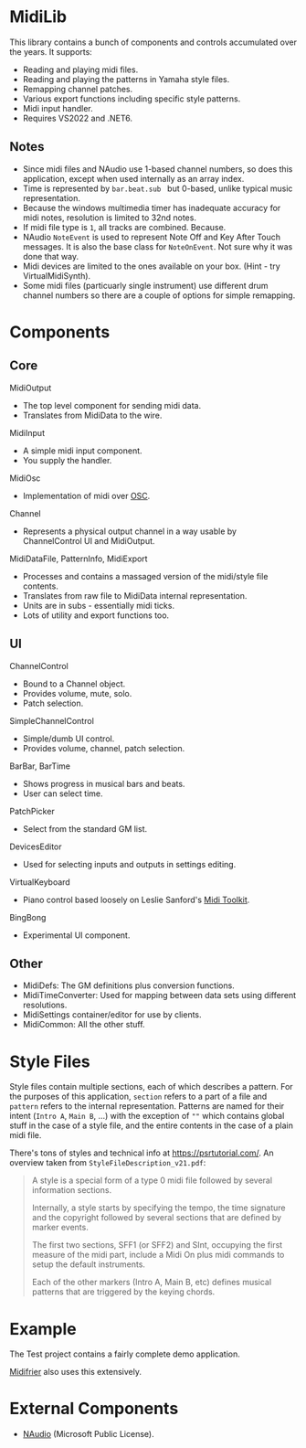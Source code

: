 # MidiLib

This library contains a bunch of components and controls accumulated over the years. It supports:
- Reading and playing midi files.
- Reading and playing the patterns in Yamaha style files.
- Remapping channel patches.
- Various export functions including specific style patterns.
- Midi input handler.
- Requires VS2022 and .NET6.


## Notes
- Since midi files and NAudio use 1-based channel numbers, so does this application, except when used internally as an array index.
- Time is represented by `bar.beat.sub ` but 0-based, unlike typical music representation.
- Because the windows multimedia timer has inadequate accuracy for midi notes, resolution is limited to 32nd notes.
- If midi file type is `1`, all tracks are combined. Because.
- NAudio `NoteEvent` is used to represent Note Off and Key After Touch messages. It is also the base class for `NoteOnEvent`. Not sure why it was done that way.
- Midi devices are limited to the ones available on your box. (Hint - try VirtualMidiSynth).
- Some midi files (particuarly single instrument) use different drum channel numbers so there are a couple of options for simple remapping.

# Components

## Core

MidiOutput
- The top level component for sending midi data.
- Translates from MidiData to the wire.

MidiInput
- A simple midi input component.
- You supply the handler.

MidiOsc
- Implementation of midi over [OSC](https://opensoundcontrol.stanford.edu).

Channel
- Represents a physical output channel in a way usable by ChannelControl UI and MidiOutput.

MidiDataFile, PatternInfo, MidiExport
- Processes and contains a massaged version of the midi/style file contents.
- Translates from raw file to MidiData internal representation.
- Units are in subs - essentially midi ticks.
- Lots of utility and export functions too.

## UI

ChannelControl
- Bound to a Channel object.
- Provides volume, mute, solo.
- Patch selection.

SimpleChannelControl
- Simple/dumb UI control.
- Provides volume, channel, patch selection.

BarBar, BarTime
- Shows progress in musical bars and beats.
- User can select time.

PatchPicker
- Select from the standard GM list.

DevicesEditor
- Used for selecting inputs and outputs in settings editing.

VirtualKeyboard
- Piano control based loosely on Leslie Sanford's [Midi Toolkit](https://github.com/tebjan/Sanford.Multimedia.Midi).

BingBong
- Experimental UI component.

## Other

- MidiDefs: The GM definitions plus conversion functions.
- MidiTimeConverter: Used for mapping between data sets using different resolutions.
- MidiSettings container/editor for use by clients.
- MidiCommon: All the other stuff.

# Style Files

Style files contain multiple sections, each of which describes a pattern. For the purposes of this application, `section` refers
to a part of a file and `pattern` refers to the internal representation. Patterns are named for their intent (`Intro A`, `Main B`, ...)
with the exception of `""` which contains global stuff in the case of a style file, and the entire contents in the case of
a plain midi file.

There's tons of styles and technical info at https://psrtutorial.com/. An overview taken from `StyleFileDescription_v21.pdf`:

> A style is a special form of a type 0 midi file followed by several information sections.
> 
> Internally, a style starts by specifying the tempo, the time signature and the copyright followed by several sections that are defined
> by marker events.
> 
> The first two sections, SFF1 (or SFF2) and SInt, occupying the first measure of the midi part, include a Midi On plus midi commands to
> setup the default instruments.
> 
> Each of the other markers (Intro A, Main B, etc) defines musical patterns that are triggered by the keying chords.

# Example

The Test project contains a fairly complete demo application.

[Midifrier](https://github.com/cepthomas/Midifrier) also uses this extensively.

# External Components

- [NAudio](https://github.com/naudio/NAudio) (Microsoft Public License).

